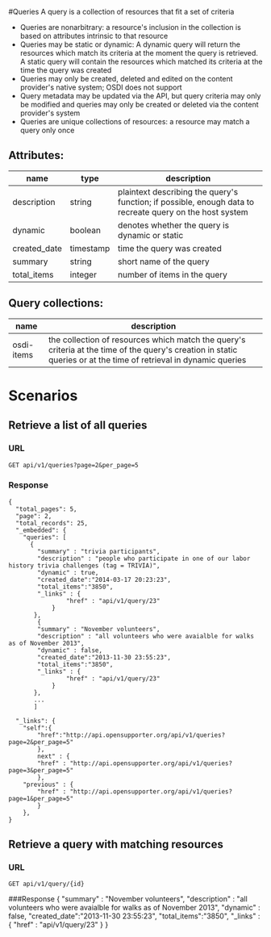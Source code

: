 #Queries
A query is a collection of resources that fit a set of criteria
* Queries are nonarbitrary: a resource's inclusion in the collection is based on attributes intrinsic to that resource
* Queries may be static or dynamic: A dynamic query will return the resources which match its criteria at the moment the query is retrieved. A static query will contain the resources which matched its criteria at the time the query was created
* Queries may only be created, deleted and edited on the content provider's native system; OSDI does not support 
* Query metadata may be updated via the API, but query criteria may only be modified and queries may only be created or deleted via the content provider's system
* Queries are unique collections of resources: a resource may match a query only once

## Attributes:
| name 	| type	| description	|
|-------|-------|---------------|
| description	| string	| plaintext describing the query's function; if possible, enough data to recreate query on the host system	|
| dynamic		| boolean	| denotes whether the query is dynamic or static	|
| created_date	| timestamp	| time the query was created	|
| summary		| string	| short name of the query	|
| total_items	| integer	| number of items in the query	|

## Query collections:
| name 	| description	|
|-------|---------------|
| osdi-items	| the collection of resources which match the query's criteria at the time of the query's creation in static queries or at the time of retrieval in dynamic queries	|

# Scenarios

## Retrieve a list of all queries
### URL
	GET api/v1/queries?page=2&per_page=5
### Response
	{
      "total_pages": 5,
      "page": 2,
      "total_records": 25,
      "_embedded": {
        "queries": [
          {
			"summary" : "trivia participants",
			"description" : "people who participate in one of our labor history trivia challenges (tag = TRIVIA)",
			"dynamic" : true,
			"created_date":"2014-03-17 20:23:23",
			"total_items":"3850",
			"_links" : {
					"href" : "api/v1/query/23"
				}
		   },
		    {
			"summary" : "November volunteers",
			"description" : "all volunteers who were avaialble for walks as of November 2013",
			"dynamic" : false,
			"created_date":"2013-11-30 23:55:23",
			"total_items":"3850",
			"_links" : {
					"href" : "api/v1/query/23"
				}
		   },
		   ...
		   ]

      "_links": {
        "self":{
        	"href":"http://api.opensupporter.org/api/v1/queries?page=2&per_page=5"
        	},
        	next" : {
            "href" : "http://api.opensupporter.org/api/v1/queries?page=3&per_page=5"
            },
        "previous" : {
            "href" : "http://api.opensupporter.org/api/v1/queries?page=1&per_page=5"
            }
        },
    }


## Retrieve a query with matching resources
### URL
	GET api/v1/query/{id}
###Response
	{
		"summary" : "November volunteers",
		"description" : "all volunteers who were avaialble for walks as of November 2013",
		"dynamic" : false,
		"created_date":"2013-11-30 23:55:23",
		"total_items":"3850",
		"_links" : {
				"href" : "api/v1/query/23"
		}
	}

